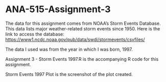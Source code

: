 # ANA-515-Assignment-3

The data for this assignment comes from NOAA’s Storm Events Database. This data lists major weather-related storm events since 1950. Here is the link to access the database: https://www1.ncdc.noaa.gov/pub/data/swdi/stormevents/csvfiles/ 


The data I used was from the year in which I was born, 1997. 

Assignment 3 - Storm Events 1997.R is the accompanying R code for this assignment. 

Storm Events 1997 Plot is the screenshot of the plot created. 
